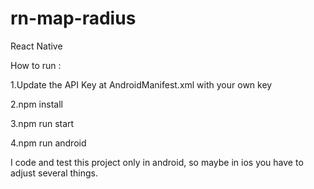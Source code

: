 # rn-map-radius
React Native

How to run : 

1.Update the API Key at AndroidManifest.xml with your own key

2.npm install

3.npm run start

4.npm run android

I code and test this project only in android, so maybe in ios you have to adjust several things.
